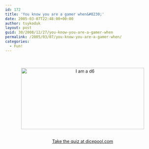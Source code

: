 ```yaml
---
id: 172
title: 'You know you are a gamer when&#8230;'
date: 2005-03-07T22:48:00+00:00
author: tsykoduk
layout: post
guid: 30/2008/12/27/you-know-you-are-a-gamer-when
permalink: /2005/03/07/you-know-you-are-a-gamer-when/
categories:
  - Fun!
---
```

<center><a href="http://dicepool.com/catalog/quiz.php"><br /><br /><img src="http://dicepool.com/catalog/images/splats/boring.jpg" height="200px" width="400px" alt="I am a d6"/></a><br /><br /><p><a href="http://dicepool.com/catalog/quiz.php">Take the quiz at dicepool.com</a></p></center>